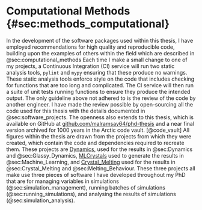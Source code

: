# Computational Methods {#sec:methods_computational}

In the development of the software packages used within this thesis,
I have employed recommendations for high quality and reproducible code,
building upon the examples of others within the field
which are described in @sec:computational_methods
Each time I make a small change to one of my projects,
a Continuous Integration (CI) service will
run two static analysis tools, `pylint` and `mypy`
ensuring that these produce no warnings.
These static analysis tools enforce style on the code
that includes checking for functions that are too long and complicated.
The CI service will then run a suite of unit tests
running functions to ensure they produce the intended output.
The only guideline above not adhered to
is the review of the code by another engineer.
I have made the review possible by open-sourcing
all the code used for this thesis
with the details documented in @sec:software_projects.
The openness also extends to this thesis,
which is available on GitHub at [github.com/malramsay64/phd-thesis](https://github.com/malramsay64/phd-thesis)
and a near final version archived for 1000 years in the Arctic code vault. [@code_vault]
All figures within the thesis
are drawn from the projects from which they were created,
which contain the code and dependencies required to recreate them.
These projects are [Dynamics](https://github.com/malramsay64/Dynamics),
used for the results in @sec:Dynamics and @sec:Glassy_Dynamics,
[MLCrystals](https://github.com/malramsay64/MLCrystals) used to generate the results in @sec:Machine_Learning,
and [Crystal_Melting](https://github.com/malramsay64/Crystal_Melting)
used for the results in @sec:Crystal_Melting and @sec:Melting_Behaviour.
These three projects all make use three pieces of software
I have developed throughout my PhD that are for
managing variables in simulations (@sec:simulation_management),
running batches of simulations (@sec:running_simulations), and
analysing the results of simulations (@sec:simulation_analysis).

